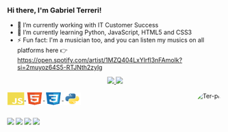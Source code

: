 ### Hi there, I'm Gabriel Terreri!

- 🔭 I’m currently working with IT Customer Success
- 🌱 I’m currently learning Python, JavaScript, HTML5 and CSS3
- ⚡ Fun fact: I'm a musician too, and you can listen my musics on all platforms here 👉 https://open.spotify.com/artist/1MZQ404LxYlrfl3nFAmolk?si=2muyoz64S5-RTJNth2zylg

<div align="center">
  <a href="https://github.com/Terreri">
  <img height="150em" src="https://github-readme-stats.vercel.app/api?username=Terreri&show_icons=true&theme=dark&include_all_commits=true&count_private=true"/>
  <img height="150em" src="https://github-readme-stats.vercel.app/api/top-langs/?username=Terreri&layout=compact&langs_count=7&theme=dark"/>
</div>



<div style="display: inline_block"><br>
  <img align="center" alt="Ter-Js" height="30" width="40" src="https://raw.githubusercontent.com/devicons/devicon/master/icons/javascript/javascript-plain.svg">
  <img align="center" alt="Ter-HTML" height="30" width="40" src="https://raw.githubusercontent.com/devicons/devicon/master/icons/html5/html5-original.svg">
  <img align="center" alt="Ter-CSS" height="30" width="40" src="https://raw.githubusercontent.com/devicons/devicon/master/icons/css3/css3-original.svg">
  <img align="center" alt="Ter-Python" height="30" width="40" src="https://raw.githubusercontent.com/devicons/devicon/master/icons/python/python-original.svg">
  <img align="right" alt="Ter-pic" height="150" style="border-radius:50px;" src="https://cdn.discordapp.com/attachments/707950523021656224/1062727170453151785/AEdFTp7p054l8pbOfQeTleAEd33JcqfVsATcOIKuhhJYs432-p-rw-no.png">
</div>
  
##
  
<div> 
  <a href="https://www.youtube.com/channel/UCccJoJgU71JD2dcc8QcvJaw" target="_blank"><img src="https://img.shields.io/badge/YouTube-FF0000?style=for-the-badge&logo=youtube&logoColor=white" target="_blank"></a>
  <a href="https://instagram.com/terrerinho_" target="_blank"><img src="https://img.shields.io/badge/-Instagram-%23E4405F?style=for-the-badge&logo=instagram&logoColor=white" target="_blank"></a>
  <a href = "mailto:gabrielterreri@gmail.com"><img src="https://img.shields.io/badge/-Gmail-%23333?style=for-the-badge&logo=gmail&logoColor=white" target="_blank"></a>
  <a href="https://www.linkedin.com/in/gabriel-terreri-0119a1207/" target="_blank"><img src="https://img.shields.io/badge/-LinkedIn-%230077B5?style=for-the-badge&logo=linkedin&logoColor=white" target="_blank"></a> 
  
</div>
